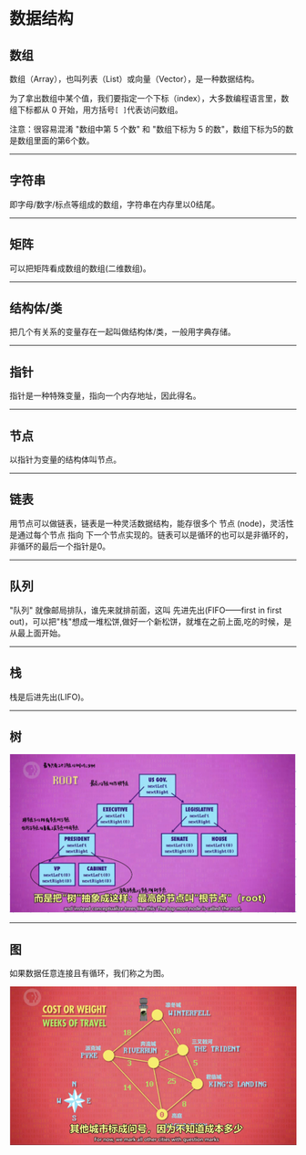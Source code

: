 # 数据结构

## 数组

数组（Array），也叫列表（List）或向量（Vector），是一种数据结构。

为了拿出数组中某个值，我们要指定一个下标（index），大多数编程语言里，数组下标都从 0 开始，用方括号`[ ]`代表访问数组。

注意：很容易混淆 "数组中第 5 个数" 和 "数组下标为 5 的数"，数组下标为5的数是数组里面的第6个数。

---

## 字符串

即字母/数字/标点等组成的数组，字符串在内存里以0结尾。

---

## 矩阵

可以把矩阵看成数组的数组(二维数组)。

---

## 结构体/类

把几个有关系的变量存在一起叫做结构体/类，一般用字典存储。

---

## 指针

指针是一种特殊变量，指向一个内存地址，因此得名。

---

## 节点

以指针为变量的结构体叫节点。

---

## 链表

用节点可以做链表，链表是一种灵活数据结构，能存很多个 节点 (node)，灵活性是通过每个节点 指向 下一个节点实现的。链表可以是循环的也可以是非循环的，非循环的最后一个指针是0。

---

## 队列

"队列" 就像邮局排队，谁先来就排前面，这叫 先进先出(FIFO——first in first out)，可以把"栈"想成一堆松饼,做好一个新松饼，就堆在之前上面,吃的时候，是从最上面开始。

---

## 栈

栈是后进先出(LIFO)。

---

## 树

![14.1](./resources/14.1.PNG)

---

## 图

如果数据任意连接且有循环，我们称之为图。

![14.2](./resources/14.2.PNG)
